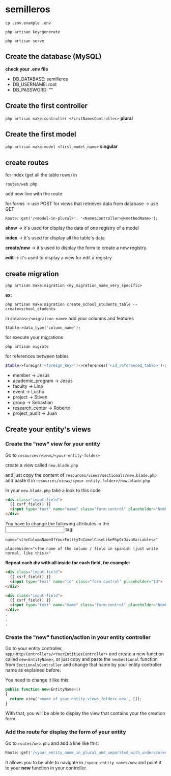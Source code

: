 # semilleros

`cp .env.example .env`

`php artisan key:generate`

`php artisan serve`


## Create the database (MySQL)

**check your .env file**

* DB_DATABASE: semilleros
* DB_USERNAME: root
* DB_PASSWORD: ""

## Create the first controller

`php artisan make:controller <FirstNamesController>`
**plural**

## Create the first model

`php artisan make:model <first_model_name>`
**singular**

## create routes

for index (get all the table rows) in

`routes/web.php`

add new line with the route

for forms -> use POST
for views that retrieves data from database -> use GET

`Route::get('/<model-in-plural>', '<NamesController>@<methodName>');`

**show** -> it's used for display the data of one registry of a model

**index** -> it's used for display all the table's data

**create/new** -> it's used to display the form to create a new registry.

**edit** -> it's used to display a view for edit a registry

## create migration

`php artisan make:migration <my_migration_name_very_specific>`

**ex:**

`php artisan make:migration create_school_students_table --create=school_students`

in `database/<migration-name>` add your columns and features

`$table->data_type('column_name');`

for execute your migrations

`php artisan migrate`

for references between tables

```php
$table->foreign('<foreign_key>')->references('<id_referenced_table>')->on('referenced_table');
```


* member -> Jesús
* academic_program -> Jesús
* faculty -> Lina
* event -> Lucho
* project -> Stiven
* group -> Sebastian
* research_center -> Roberto
* project_audit -> Juan

## Create your entity's views

### Create the "new" view for your entity

Go to `resources/views/<your-entity-folder>`

create a view called `new.blade.php`

and just copy the content of `resources/views/sectionals/new.blade.php` and paste it in `resources/views/<your-entity-folder>/new.blade.php`

In your `new.blade.php` take a look to this code

```html
<div class="input-field">
  {{ csrf_field() }}
  <input type="text" name="name" class="form-control" placeholder="Nombre">
</div>
```

You have to change the following attributes in the <input /> tag:

`name="<theColumnNameOfYourEntityInCamelCaseLikePhpOrJavaVariables>"`

`placeholder="<The name of the column / field in spanish (just write normal, like this)>"`

**Repeat each div with all inside for each field, for example:**

```html
<div class="input-field">
  {{ csrf_field() }}
  <input type="text" name="id" class="form-control" placeholder="Id">
</div>

<div class="input-field">
  {{ csrf_field() }}
  <input type="text" name="name" class="form-control" placeholder="Nombre">
</div>
.
.
.

```

### Create the "new" function/action in your entity controller

Go to your entity controller, `app/Http/Controllers/<YourEntitiesController>` and create a new function called `new<EntityName>`, or just copy and paste the `newSectional` function from `SectionalsController` and change that name by your entity controller name as explained before.

You need to change it like this:

```php
public function new<EntityName>()
{
  return view('<name_of_your_entity_views_folder>.new', []);
}
```

With that, you will be able to display the view that contains your the creation form.

### Add the route for display the form of your entity

Go to `routes/web.php` and add a line like this:

```php
Route::get('/<your_entity_name_in_plural_and_separated_with_underscores>/new', '<YourControllerNames>Controller@new<YourEntityNameInSingularAndUpperCamelCase>');
```

It allows you to be able to navigate in `/<your_entity_names/new` and point it to your **new** function in your controller.
